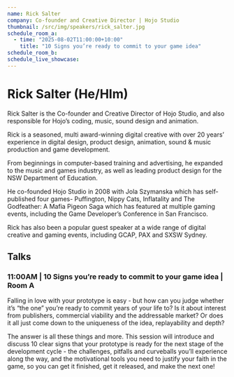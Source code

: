 ```yaml
---
name: Rick Salter
company: Co-founder and Creative Director | Hojo Studio
thumbnail: /src/img/speakers/rick_salter.jpg
schedule_room_a:
  - time: "2025-08-02T11:00:00+10:00"
    title: "10 Signs you’re ready to commit to your game idea"
schedule_room_b:
schedule_live_showcase:
---
```


# Rick Salter (He/HIm)

Rick Salter is the Co-founder and Creative Director of Hojo Studio, and also responsible for Hojo’s coding, music, sound design and animation.

Rick is a seasoned, multi award-winning digital creative with over 20 years’ experience in digital design, product design, animation, sound & music production and game development.

From beginnings in computer-based training and advertising, he expanded to the music and games industry, as well as leading product design for the NSW Department of Education.

He co-founded Hojo Studio in 2008 with Jola Szymanska which has self-published four games- Puffington, Nippy Cats, Inflatality and The Godfeather: A Mafia Pigeon Saga which has featured at multiple gaming events, including the Game Developer’s Conference in San Francisco.

Rick has also been a popular guest speaker at a wide range of digital creative and gaming events, including GCAP, PAX and SXSW Sydney.

## Talks

### 11:00AM | 10 Signs you’re ready to commit to your game idea | Room A

Falling in love with your prototype is easy - but how can you judge whether it’s “the one” you’re ready to commit years of your life to? Is it about interest from publishers, commercial viability and the addressable market? Or does it all just come down to the uniqueness of the idea, replayability and depth?

The answer is all these things and more. This session will introduce and discuss 10 clear signs that your prototype is ready for the next stage of the development cycle - the challenges, pitfalls and curveballs you’ll experience along the way, and the motivational tools you need to justify your faith in the game, so you can get it finished, get it released, and make the next one!
